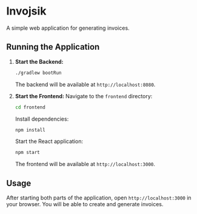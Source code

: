 # Invojsik

A simple web application for generating invoices.

## Running the Application

1.  **Start the Backend:**
    ```bash
    ./gradlew bootRun
    ```
    The backend will be available at `http://localhost:8080`.

2.  **Start the Frontend:**
    Navigate to the `frontend` directory:
    ```bash
    cd frontend
    ```
    Install dependencies:
    ```bash
    npm install
    ```
    Start the React application:
    ```bash
    npm start
    ```
    The frontend will be available at `http://localhost:3000`.

## Usage

After starting both parts of the application, open `http://localhost:3000` in your browser. You will be able to create and generate invoices.
